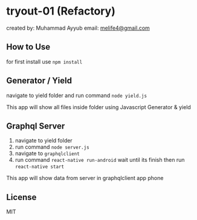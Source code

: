 # tryout-01 (Refactory)

created by: Muhammad Ayyub email: melife4@gmail.com

## How to Use

for first install use `npm install`

## Generator / Yield

navigate to yield folder and run command `node yield.js`

This app will show all files inside folder using Javascript Generator & yield

## Graphql Server

1. navigate to yield folder
2. run command `node server.js`
3. navigate to `graphqlclient`
4. run command `react-native run-android` wait until its finish then run `react-native start`

This app will show data from server in graphqlclient app phone

## License

MIT
